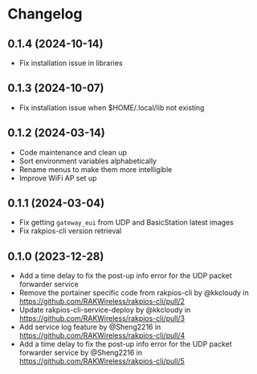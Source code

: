 # Changelog

## 0.1.4 (2024-10-14)

* Fix installation issue in libraries

## 0.1.3 (2024-10-07)

* Fix installation issue when $HOME/.local/lib not existing

## 0.1.2 (2024-03-14)

* Code maintenance and clean up
* Sort environment variables alphabetically
* Rename menus to make them more intelligible
* Improve WiFi AP set up

## 0.1.1 (2024-03-04)

* Fix getting `gateway_eui` from UDP and BasicStation latest images
* Fix rakpios-cli version retrieval

## 0.1.0 (2023-12-28)

* Add a time delay to fix the post-up info error for the UDP packet forwarder service
* Remove the portainer specific code from rakpios-cli by @kkcloudy in https://github.com/RAKWireless/rakpios-cli/pull/2
* Update rakpios-cli-service-deploy by @kkcloudy in https://github.com/RAKWireless/rakpios-cli/pull/3
* Add service log feature by @Sheng2216 in https://github.com/RAKWireless/rakpios-cli/pull/4
* Add a time delay to fix the post-up info error for the UDP packet forwarder service by @Sheng2216 in https://github.com/RAKWireless/rakpios-cli/pull/5
